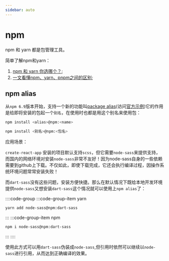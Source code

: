 ```yaml
---
sidebar: auto
---
```


# npm

npm 和 yarn 都是包管理工具。

简单了解npm和yarn：

1. [npm 和 yarn 你选哪个？](https://zhuanlan.zhihu.com/p/99186425);
2. [一文看懂npm、yarn、pnpm之间的区别](https://zhuanlan.zhihu.com/p/37653878);

## npm alias

从`npm 6.9`版本开始，支持一个新的功能叫[package alias](https://dev.to/abdelrahmanahmed/package-alias-name-using-npm-yarn-d9p)(访问[官方示例](https://docs.npmjs.com/cli/v7/commands/npm-install#synopsis))它的作用是给即将安装的包起一个`别名`，在使用时也都是用这个别名来使用包：

```bash
npm install <alias>@npm:<name>

npm install <别名>@npm:<包名>
```

应用场景：

`create-react-app` 安装的项目默认支持`scss`，但它需要`node-sass`来提供支持，而国内的网络环境对安装`node-sass`非常不友好！因为node-sass自身的一些依赖需要到github上下载。不仅如此，即使下载完成，它还会执行编译过程，因操作系统环境问题常常安装失败！

而`dart-sass`没有这些问题，安装方便快捷。那么在默认情况下既给本地开发环境提供`node-sass`又想安装`dart-sass`这个情况就可以使用上`npm alias`了：

::::code-group
:::code-group-item yarn

```bash
yarn add node-sass@npm:dart-sass
```

:::
:::code-group-item npm

```bash
npm i node-sass@npm:dart-sass
```

:::
::::

使用此方式可以用`dart-sass`伪装成`node-sass`,但引用时依然可以继续以`node-sass`进行引用，从而达到正确编译的效果。